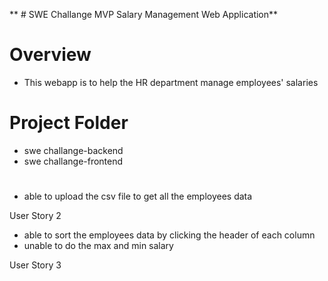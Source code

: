 ** # SWE Challange MVP Salary Management Web Application**
  
# Overview
- This webapp is to help the HR department manage employees' salaries 

# Project Folder 
- swe challange-backend
- swe challange-frontend 

# 

- able to upload the csv file to get all the employees data


User Story 2

- able to sort the employees data by clicking the header of each column
- unable to do the max and min salary 


User Story 3 
